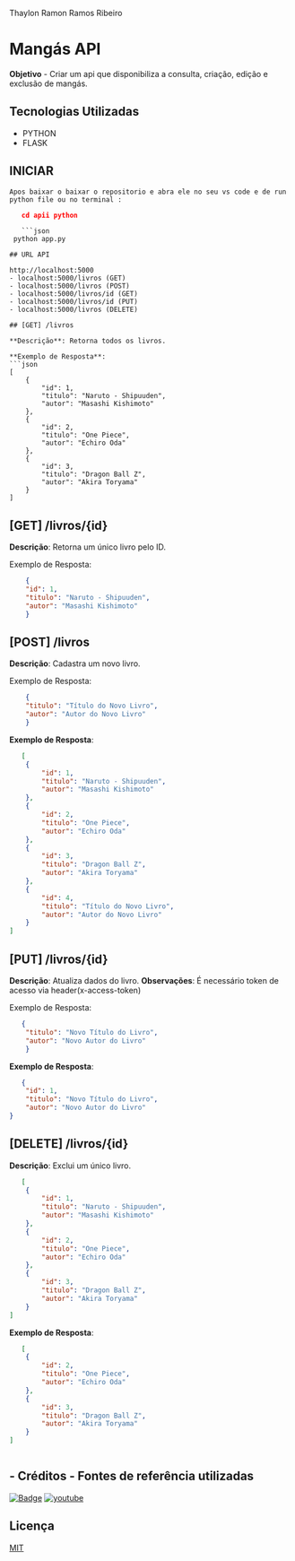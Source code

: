 Thaylon Ramon Ramos Ribeiro
# Mangás API
**Objetivo** - Criar um api que disponibiliza a consulta, criação, edição e exclusão de mangás.

## Tecnologias Utilizadas
- PYTHON
- FLASK

## INICIAR
    Apos baixar o baixar o repositorio e abra ele no seu vs code e de run python file ou no terminal :
```json
   cd apii python
```

       ```json
     python app.py
```
## URL API

http://localhost:5000
- localhost:5000/livros (GET)
- localhost:5000/livros (POST)
- localhost:5000/livros/id (GET)
- localhost:5000/livros/id (PUT)
- localhost:5000/livros (DELETE)

## [GET] /livros

**Descrição**: Retorna todos os livros.

**Exemplo de Resposta**:
```json
[
    {
        "id": 1,
        "titulo": "Naruto - Shipuuden",
        "autor": "Masashi Kishimoto"
    },
    {
        "id": 2,
        "titulo": "One Piece",
        "autor": "Echiro Oda"
    },
    {
        "id": 3,
        "titulo": "Dragon Ball Z",
        "autor": "Akira Toryama"
    }
]
```

## [GET] /livros/{id}
**Descrição**: Retorna um único livro pelo ID.

Exemplo de Resposta:
```json
    {
    "id": 1,
    "titulo": "Naruto - Shipuuden",
    "autor": "Masashi Kishimoto"
    }

```

## [POST] /livros
**Descrição**: Cadastra um novo livro.

Exemplo de Resposta:
```json
    {
    "titulo": "Título do Novo Livro",
    "autor": "Autor do Novo Livro"
    }

```
**Exemplo de Resposta**:
```json
   [
    {
        "id": 1,
        "titulo": "Naruto - Shipuuden",
        "autor": "Masashi Kishimoto"
    },
    {
        "id": 2,
        "titulo": "One Piece",
        "autor": "Echiro Oda"
    },
    {
        "id": 3,
        "titulo": "Dragon Ball Z",
        "autor": "Akira Toryama"
    },
    {
        "id": 4,
        "titulo": "Título do Novo Livro",
        "autor": "Autor do Novo Livro"
    }
]

```

## [PUT] /livros/{id}
**Descrição**: Atualiza dados do livro.
**Observações**: É necessário token de acesso via header(x-access-token)

Exemplo de Resposta:
```json
   {
    "titulo": "Novo Título do Livro",
    "autor": "Novo Autor do Livro"
    }


```
**Exemplo de Resposta**:
```json
   {
    "id": 1,
    "titulo": "Novo Título do Livro",
    "autor": "Novo Autor do Livro"
}


```
## [DELETE] /livros/{id}
**Descrição**: Exclui um único livro.

```json
   [
    {
        "id": 1,
        "titulo": "Naruto - Shipuuden",
        "autor": "Masashi Kishimoto"
    },
    {
        "id": 2,
        "titulo": "One Piece",
        "autor": "Echiro Oda"
    },
    {
        "id": 3,
        "titulo": "Dragon Ball Z",
        "autor": "Akira Toryama"
    }
]

```
**Exemplo de Resposta**:
```json
   [
    {
        "id": 2,
        "titulo": "One Piece",
        "autor": "Echiro Oda"
    },
    {
        "id": 3,
        "titulo": "Dragon Ball Z",
        "autor": "Akira Toryama"
    }
]



```

## - Créditos - Fontes de referência utilizadas
[![Badge](https://img.shields.io/badge/Leia%20mais-Programa%C3%A7%C3%A3o%20em%20Python%20com%20Flask-blue?style=for-the-badge&logo=python)](https://blog.debugeverything.com/pt/programacao-em-python-aplicativo-flask/)
[![youtube](https://img.shields.io/badge/YouTube-red?style=for-the-badge&logo=youtube&logoColor=white)](https://www.youtube.com/@pycodebr)

## Licença

[MIT](https://choosealicense.com/licenses/mit/)

